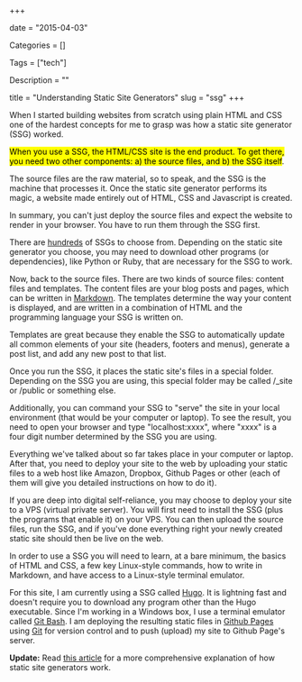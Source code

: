 +++

date = "2015-04-03"

Categories = []

Tags = ["tech"]

Description = ""

title = "Understanding Static Site Generators"
slug = "ssg"
+++



When I started building websites from scratch using plain HTML and CSS one of the hardest concepts for me to grasp was how a static site generator (SSG) worked. 

<mark>When you use a SSG, the HTML/CSS site is the end product. To get there, you need two other components: a) the source files, and b) the SSG itself</mark>.

The source files are the raw material, so to speak, and the SSG is the machine that processes it. Once the static site generator performs its magic, a website made entirely out of HTML, CSS and Javascript is created.

In summary, you can't just deploy the source files and expect the website to render in your browser. You have to run them through the SSG first.

There are [hundreds](http://www.staticsitegenerators.net) of SSGs to choose from. Depending on the static site generator you choose, you may need to download other programs (or dependencies), like Python or Ruby, that are necessary for the SSG to work. 

Now, back to the source files. There are two kinds of source files: content files and templates. The content files are your blog posts and pages, which can be written in [Markdown](http://daringfireball.net/projects/markdown/). The templates determine the way your content is displayed, and are written in a combination of HTML and the programming language your SSG is written on. 

Templates are great because they enable the SSG to automatically update all common elements of your site (headers, footers and menus), generate a post list, and add any new post to that list.

Once you run the SSG, it places the static site's files in a special folder. Depending on the SSG you are using, this special folder may be called /_site or /public or something else.

Additionally, you can command your SSG to "serve" the site in your local environment (that would be your computer or laptop). To see the result, you need to open your browser and type "localhost:xxxx", where "xxxx" is a four digit number determined by the SSG you are using.

Everything we've talked about so far takes place in your computer or laptop. After that, you need to deploy your site to the web by uploading your static files to a web host like Amazon, Dropbox, Github Pages or other (each of them will give you detailed instructions on how to do it). 

If you are deep into digital self-reliance, you may choose to deploy your site to a VPS (virtual private server). You will first need to install the SSG (plus the programs that enable it) on your VPS. You can then upload the source files, run the SSG, and if you've done everything right your newly created static site should then be live on the web. 

In order to use a SSG you will need to learn, at a bare minimum, the basics of HTML and CSS, a few key Linux-style commands, how to write in Markdown, and have access to a Linux-style terminal emulator.

For this site, I am currently using a SSG called [Hugo](http://www.gohugo.io). It is lightning fast and doesn't require you to download any program other than the Hugo executable. Since I'm working in a Windows box, I use a terminal emulator called [Git Bash](https://msysgit.github.io/). I am deploying the resulting static files in [Github Pages](https://pages.github.com/) using [Git](http://git-scm.com/) for version control and to push (upload) my site to Github Page's server.

**Update:** Read [this article](http://davidwalsh.name/introduction-static-site-generators) for a more comprehensive explanation of how static site generators work.
